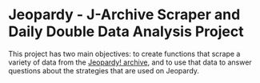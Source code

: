 # Jeopardy - J-Archive Scraper and Daily Double Data Analysis Project

This project has two main objectives: to create functions that scrape a variety of data from the [Jeopardy! archive](j-archive.com), and to use that data to answer questions about the strategies that are used on Jeopardy.

